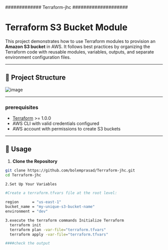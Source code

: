 ############# Terraform-jhc ####################
# Terraform S3 Bucket Module

This project demonstrates how to use Terraform modules to provision an **Amazon S3 bucket** in AWS. It follows best practices by organizing the Terraform code with reusable modules, variables, outputs, and separate environment configuration files.

---

## 📁 Project Structure

![image](https://github.com/user-attachments/assets/c89cc681-ea5e-42dc-87c1-d4029bc2421b)





---

### prerequisites

- [Terraform](https://www.terraform.io/downloads.html) >= 1.0.0
- AWS CLI with valid credentials configured
- AWS account with permissions to create S3 buckets

---

## 🚀 Usage

1. **Clone the Repository**

```bash
git clone https://github.com/bolemprasad/Terraform-jhc.git
cd Terraform-jhc

2.Set Up Your Variables

#Create a terraform.tfvars file at the root level:

region      = "us-east-1"
bucket_name = "my-unique-s3-bucket-name"
environment = "dev"

3.execute the terraform commands Initialize Terraform
  terraform init
  terraform plan -var-file="terraform.tfvars"
  terraform apply -var-file="terraform.tfvars"

####check the output

